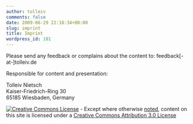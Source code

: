 ```yaml
---
author: tolleiv
comments: false
date: 2009-06-29 22:18:34+00:00
slug: imprint
title: Imprint
wordpress_id: 181
---
```


Please send any feedback or complains about the content to: feedback[-at-]tolleiv.de

Responsible for content and presentation:

Tolleiv Nietsch <br/>
Kaiser-Friedrich-Ring 30 <br/>
65185 Wiesbaden, Germany

[![Creative Commons License](http://i.creativecommons.org/l/by-sa/3.0/88x31.png)](http://creativecommons.org/licenses/by-sa/3.0/) - Except where otherwise [noted](http://creativecommons.org/policies#license), content on this site is
licensed under a [Creative Commons Attribution 3.0 License](http://creativecommons.org/licenses/by-sa/3.0/)

